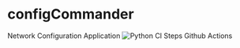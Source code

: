 # configCommander
Network Configuration Application
![Python CI Steps Github Actions](https://github.com/Tironus/configCommander/workflows/Python%20CI%20Steps%20Github%20Actions/badge.svg)
